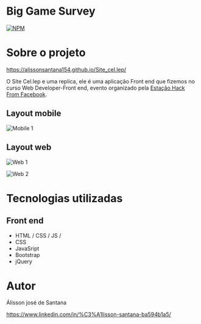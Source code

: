 # Big Game Survey 
[![NPM](https://img.shields.io/npm/l/react)](https://github.com/alissonsantana154/Site_cel.lep/blob/master/LICENSE) 

# Sobre o projeto

https://alissonsantana154.github.io/Site_cel.lep/

O Site Cel.lep e uma replica, ele é uma aplicação Front end que fizemos no curso Web Developer-Front end, evento organizado pela [Estação Hack From Facebook](https://estacaohack.fb.com/ "Site Estação Hack From Facebook ").

 
## Layout mobile
![Mobile 1]() 

## Layout web
![Web 1]()

![Web 2]()

# Tecnologias utilizadas

## Front end
- HTML / CSS / JS /
- CSS
- JavaSript
- Bootstrap
- jQuery

# Autor
Álisson josé de Santana

https://www.linkedin.com/in/%C3%A1lisson-santana-ba594b1a5/

